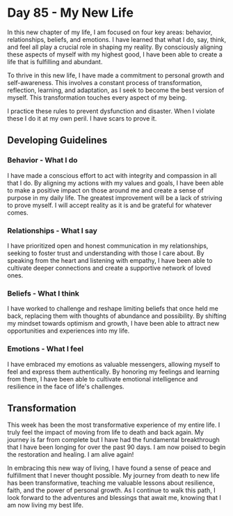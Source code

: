 # Day 85 - My New Life

In this new chapter of my life, I am focused on four key areas: behavior, relationships, beliefs,
and emotions. I have learned that what I do, say, think, and feel all play a crucial role in
shaping my reality. By consciously aligning these aspects of myself with my highest good, I have
been able to create a life that is fulfilling and abundant.

To thrive in this new life, I have made a commitment to personal growth and self-awareness. This
involves a constant process of transformation, reflection, learning, and adaptation, as I seek to
become the best version of myself. This transformation touches every aspect of my being.

I practice these rules to prevent dysfunction and disaster.  When I violate these I do it at my own
peril.  I have scars to prove it.


## Developing Guidelines

### Behavior - What I do

I have made a conscious effort to act with integrity and compassion in all that I do. By aligning my
actions with my values and goals, I have been able to make a positive impact on those around me and
create a sense of purpose in my daily life.  The greatest improvement will be a lack of striving 
to prove myself.  I will accept reality as it is and be grateful for whatever comes.

### Relationships - What I say

I have prioritized open and honest communication in my relationships, seeking to foster trust and
understanding with those I care about. By speaking from the heart and listening with empathy, I
have been able to cultivate deeper connections and create a supportive network of loved ones.

### Beliefs - What I think

I have worked to challenge and reshape limiting beliefs that once held me back, replacing them with
thoughts of abundance and possibility. By shifting my mindset towards optimism and growth, I have
been able to attract new opportunities and experiences into my life.

### Emotions - What I feel

I have embraced my emotions as valuable messengers, allowing myself to feel and express them
authentically. By honoring my feelings and learning from them, I have been able to cultivate
emotional intelligence and resilience in the face of life's challenges.


## Transformation

This week has been the most transformative experience of my entire life.   I truly feel the impact
of moving from life to death and back again.  My journey is far from complete but I have had the
fundamental breakthrough that I have been longing for over the past 90 days.  I am now poised to
begin the restoration and healing.  I am alive again!

In embracing this new way of living, I have found a sense of peace and fulfillment that I never
thought possible. My journey from death to new life has been transformative, teaching me valuable
lessons about resilience, faith, and the power of personal growth. As I continue to walk this path,
I look forward to the adventures and blessings that await me, knowing that I am now living my best
life.